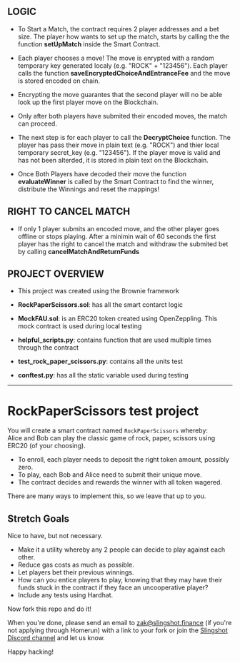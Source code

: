## LOGIC

- To Start a Match, the contract requires 2 player addresses and a bet size. The player how wants to set up the match, starts by calling the the function **setUpMatch** inside the Smart Contract.

- Each player chooses a move! The move is enrypted with a random temporary key generated localy (e.g. "ROCK" + "123456"). Each player calls the function **saveEncryptedChoiceAndEntranceFee** and the move is stored encoded on chain.

- Encrypting the move guarantes that the second player will no be able look up the first player move on the Blockchain.

- Only after both players have submited their encoded moves, the match can proceed.

- The next step is for each player to call the **DecryptChoice** function. The player has pass their move in plain text (e.g. "ROCK") and thier local temporary secret_key (e.g. "123456"). If the player move is valid and has not been alterded, it is stored in plain text on the Blockchain.

- Once Both Players have decoded their move the function **evaluateWinner** is called by the Smart Contract to find the winner, distribute the Winnings and reset the mappings!

## RIGHT TO CANCEL MATCH

- If only 1 player submits an encoded move, and the other player goes offline or stops playing. After a minimin wait of 60 seconds the first player has the right to cancel the match and withdraw the submited bet by calling **cancelMatchAndReturnFunds**

## PROJECT OVERVIEW

- This project was created using the Brownie framework

- **RockPaperScissors.sol**: has all the smart contarct logic
- **MockFAU.sol**: is an ERC20 token created using OpenZeppling. This mock contract is used during local testing

- **helpful_scripts.py**: contains function that are used multiple times through the contract
- **test_rock_paper_scissors.py**: contains all the units test
- **conftest.py**: has all the static variable used during testing

---

# RockPaperScissors test project

You will create a smart contract named `RockPaperScissors` whereby:  
Alice and Bob can play the classic game of rock, paper, scissors using ERC20 (of your choosing).

- To enroll, each player needs to deposit the right token amount, possibly zero.
- To play, each Bob and Alice need to submit their unique move.
- The contract decides and rewards the winner with all token wagered.

There are many ways to implement this, so we leave that up to you.

## Stretch Goals

Nice to have, but not necessary.

- Make it a utility whereby any 2 people can decide to play against each other.
- Reduce gas costs as much as possible.
- Let players bet their previous winnings.
- How can you entice players to play, knowing that they may have their funds stuck in the contract if they face an uncooperative player?
- Include any tests using Hardhat.

Now fork this repo and do it!

When you're done, please send an email to zak@slingshot.finance (if you're not applying through Homerun) with a link to your fork or join the [Slingshot Discord channel](https://discord.gg/JNUnqYjwmV) and let us know.

Happy hacking!
